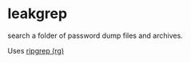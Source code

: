 # leakgrep
search a folder of password dump files and archives.

Uses [ripgrep (rg)](https://github.com/BurntSushi/ripgrep)

